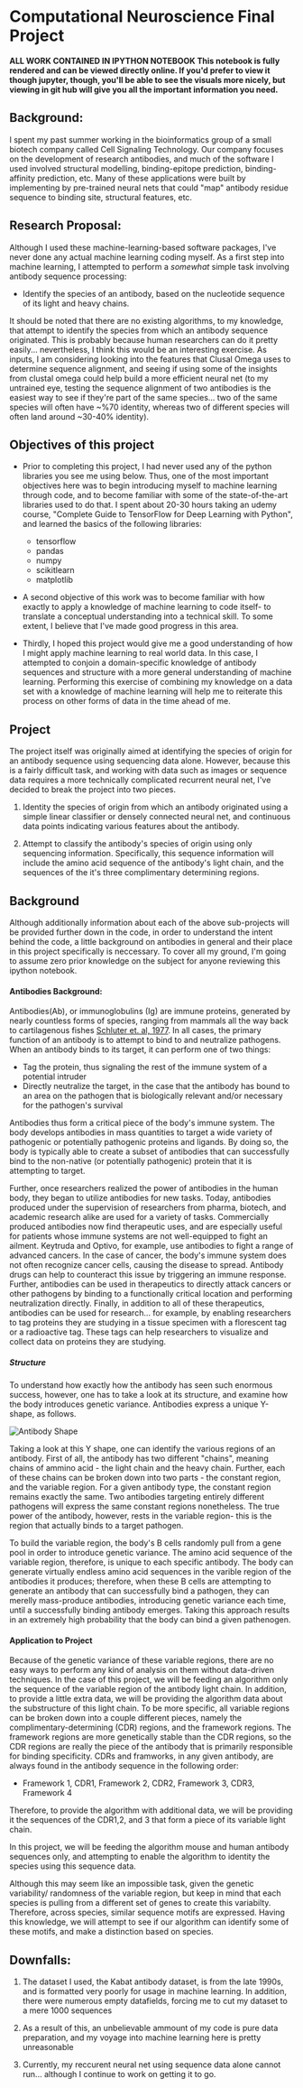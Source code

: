 # Computational Neuroscience Final Project

**ALL WORK CONTAINED IN IPYTHON NOTEBOOK This notebook is fully rendered and can be viewed directly online. If you'd prefer to view it though jupyter, though, you'll be able to see the visuals more nicely, but viewing in git hub will give you all the important information you need.**

## Background:
I spent my past summer working in the bioinformatics group of a small biotech company called Cell Signaling Technology. Our company focuses on the development of research antibodies, and much of the software I used involved structural modelling, binding-epitope prediction, binding-affinity prediction, etc. Many of these applications were built by implementing by pre-trained neural nets that could "map" antibody residue sequence to binding  site, structural features, etc.

## Research Proposal:

Although I used these machine-learning-based software packages, I've never done any actual machine learning coding myself. As a first step into machine learning, I attempted to perform a *somewhat* simple task involving antibody sequence processing:

- Identify the species of an antibody, based on the nucleotide sequence of its light and heavy chains.

It should be noted that there are no existing algorithms, to my knowledge, that attempt to identify the species from which an antibody sequence originated. This is probably because human researchers can do it pretty easily... nevertheless, I think this would be an interesting exercise. As inputs, I am considering looking into the features that Clusal Omega uses to determine sequence alignment, and seeing if using some of the insights from clustal omega could help build a more efficient neural net (to my untrained eye, testing the sequence alignment of two antibodies is the easiest way to see if they're part of the same species... two of the same species will often have ~%70 identity, whereas two of different species will often land around ~30-40% identity).

## Objectives of this project

- Prior to completing this project, I had never used any of the python libraries you see me using below. Thus, one of the most important objectives here was to begin introducing myself to machine learning through code, and to become familiar with some of the state-of-the-art libraries used to do that. I spent about 20-30 hours taking an udemy course, "Complete Guide to TensorFlow for Deep Learning with Python", and learned the basics of the following libraries:
    - tensorflow
    - pandas
    - numpy
    - scikitlearn
    - matplotlib
    
- A second objective of this work was to become familiar with how exactly to apply a knowledge of machine learning to code itself- to translate a conceptual understanding into a technical skill. To some extent, I believe that I've made good progress in this area.

- Thirdly, I hoped this project would give me a good understanding of how I might apply machine learning to real world data. In this case, I attempted to conjoin a domain-specific knowledge of antibody sequences and structure with a more general understanding of machine learning. Performing this exercise of combining my knowledge on a data set with a knowledge of machine learning will help me to reiterate this process on other forms of data in the time ahead of me. 

## Project

The project itself was originally aimed at identifying the species of origin for an antibody sequence using sequencing data alone. However, because this is a fairly difficult task, and working with data such as images or sequence data requires a more technically complicated recurrent neural net, I've decided to break the project into two pieces.

1. Identity the species of origin from which an antibody originated using a simple linear classifier or densely connected neural net, and continuous data points indicating various features about the antibody.

2. Attempt to classify the antibody's species of origin using only sequencing information. Specifically, this sequence information will include the amino acid sequence of the antibody's light chain, and the sequences of the it's three complimentary determining regions.

## Background

Although additionally information about each of the above sub-projects will be provided further down in the code, in order to understand the intent behind the code, a little background on antibodies in general and their place in this project specifically is neccessary. To cover all my ground, I'm going to assume zero prior knowledge on the subject for anyone reviewing this ipython notebook.

#### Antibodies Background:

Antibodies(Ab), or immunoglobulins (Ig) are immune proteins, generated by nearly countless forms of species, ranging from mammals all the way back to cartilagenous fishes [Schluter et. al, 1977](https://www.ncbi.nlm.nih.gov/pubmed/9386351). In all cases, the primary function of an antibody is to attempt to bind to and neutralize pathogens. When an antibody binds to its target, it can perform one of two things:
- Tag the protein, thus signaling the rest of the immune system of a potential intruder
- Directly neutralize the target, in the case that the antibody has bound to an area on the pathogen that is biologically relevant and/or necessary for the pathogen's survival

Antibodies thus form a critical piece of the body's immune system. The body develops antibodies in mass quantities to target a wide variety of pathogenic or potentially pathogenic proteins and ligands. By doing so, the body is typically able to create a subset of antibodies that can successfully bind to the non-native (or potentially pathogenic) protein that it is attempting to target. 

Further, once researchers realized the power of antibodies in the human body, they began to utilize antibodies for new tasks. Today, antibodies produced under the supervision of researchers from pharma, biotech, and academic research alike are used for a variety of tasks. Commercially produced antibodies now find therapeutic uses, and are especially useful for patients whose immune systems are not well-equipped to fight an ailment. Keytruda and Optivo, for example, use antibodies to fight a range of advanced cancers. In the case of cancer, the body's immune system does not often recognize cancer cells, causing the disease to spread. Antibody drugs can help to counteract this issue by triggering an immune response. Further, antibodies can be used in therapeutics to directly attack cancers or other pathogens by binding to a functionally critical location and performing neutralization directly. Finally, in addition to all of these therapeutics, antibodies can be used for research... for example, by enabling researchers to tag proteins they are studying in a tissue specimen with a florescent tag or a radioactive tag. These tags can help researchers to visualize and collect data on proteins they are studying.

##### Structure

To understand how exactly how the antibody has seen such enormous success, however, one has to take a look at its structure, and examine how the body introduces genetic variance. Antibodies express a unique Y-shape, as follows.

![Antibody Shape](https://www.immunology.org/sites/default/files/Generation-of-B-cell-antibody-diversity-Figure-1.png)

Taking a look at this Y shape, one can identify the various regions of an antibody. First of all, the antibody has two different "chains", meaning chains of ammino acid - the light chain and the heavy chain. Further, each of these chains can be broken down into two parts - the constant region, and the variable region. For a given antibody type, the constant region remains exactly the same. Two antibodies targeting entirely different pathogens will express the same constant regions nonetheless. The true power of the antibody, however, rests in the variable region- this is the region that actually binds to a target pathogen. 

To build the variable region, the body's B cells randomly pull from a gene pool in order to introduce genetic variance. The amino acid sequence of the variable region, therefore, is unique to each specific antibody. The body can generate virtually endless amino acid sequences in the varible region of the antibodies it produces; therefore, when these B cells are attempting to generate an antibody that can successfully bind a pathogen, they can merelly mass-produce antibodies, introducing genetic variance each time, until a successfully binding antibody emerges. Taking this approach results in an extremely high probability that the body can bind a given pathenogen.

#### Application to Project

Because of the genetic variance of these variable regions, there are no easy ways to perform any kind of analysis on them without data-driven techniques. In the case of this project, we will be feeding an algorithm only the sequence of the variable region of the antibody light chain. In addition, to provide a little extra data, we will be providing the algorithm data about the substructure of this light chain. To be more specific, all variable regions can be broken down into a couple different pieces, namely the complimentary-determining (CDR) regions, and the framework regions. The framework regions are more genetically stable than the CDR regions, so the CDR regions are really the  piece of the antibody that is primarily responsible for binding specificity. CDRs and framworks, in any given antibody, are always found in the antibody sequence in the following order:

- Framework 1, CDR1, Framework 2, CDR2, Framework 3, CDR3, Framework 4

Therefore, to provide the algorithm with additional data, we will be providing it the sequences of the CDR1,2, and 3 that form a piece of its variable light chain.

In this project, we will be feeding the algorithm mouse and human antibody sequences only, and attempting to enable the algorithm to identity the species using this sequence data.

Although this may seem like an impossible task, given the genetic variability/ randomness of the variable region, but keep in mind that each species is pulling from a different set of genes to create this variabilty. Therefore, across species, similar sequence motifs are expressed. Having this knowledge, we will attempt to see if our algorithm can identify some of these motifs, and make a distinction based on species.

## Downfalls:

1. The dataset I used, the Kabat antibody dataset, is from the late 1990s, and is formatted very poorly for usage in machine learning. In addition, there were numerous empty datafields, forcing me to cut my dataset to a mere 1000 sequences

2. As a result of this, an unbelievable ammount of my code is pure data preparation, and my voyage into machine learning here is pretty unreasonable

3. Currently, my reccurent neural net using sequence data alone cannot run... although I continue to work on getting it to go.
